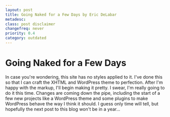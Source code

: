 ```yaml
---
layout: post
title: Going Naked for a Few Days by Eric DeLabar
metadesc: 
class: post disclaimer
changefreq: never
priority: 0.4
category: outdated
---
```

# Going Naked for a Few Days

In case you're wondering, this site has no styles applied to it.  I've done this so that I can craft the XHTML 
and WordPress theme to perfection.  After I'm happy with the markup, I'll begin making it pretty.  I swear, 
I'm really going to do it this time.  Changes are coming down the pipe, including the start of a few new projects 
like a WordPress theme and some plugins to make WordPress behave the way I think it should.  I guess only time 
will tell, but hopefully the next post to this blog won't be in a year...